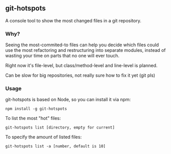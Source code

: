 git-hotspots
---
A console tool to show the most changed files in a git repository.

### Why?
Seeing the most-commited-to files can help you decide which files could use the most refactoring and restructuring into separate modules, instead of wasting your time on parts that no one will ever touch.

Right now it's file-level, but class/method-level and line-level is planned.

Can be slow for big repositories, not really sure how to fix it yet (git pls)

### Usage
git-hotspots is based on Node, so you can install it via npm:
```
npm install -g git-hotspots
```
To list the most "hot" files:
```
git-hotspots list [directory, empty for current]
```
To specify the amount of listed files:
```
git-hotspots list -a [number, default is 10]
```
